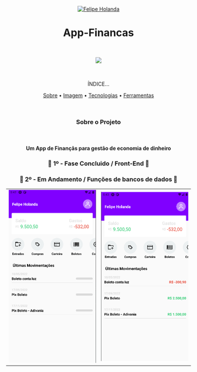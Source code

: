 <p align="center">
   <a href="https://www.linkedin.com/in/felipe-holanda-de-freitas-3a91281a2/">
      <img alt="Felipe Holanda" src="https://img.shields.io/badge/-Felipe Holanda-blue?style=flat&logo=Linkedin&logoColor=bluee" />
   </a>
</p>


<h1 align="center">App-Financas</h1>

<br>

<p align="center">
<img src="http://img.shields.io/static/v1?label=STATUS&message=EM%20ANDAMENTO&color=yellow&style=for-the-badge"/>
</p>

<br>

<p align="center">ÍNDICE...</p>
<p align="center"><a href="#sobre-o-projeto">Sobre</a> • 
<a href="#Imagem">Imagem</a> • 
<a href="#Tecnologias-">Tecnologias</a> • 
<a href="#Ferramentas">Ferramentas</a></p>

<br>

<h3 align="center">Sobre o Projeto</h3>

<br>

<h4 align="center">Um App de Finançãs para gestão de economia de dinheiro</h4>
<h3 align="center">🚀 1º - Fase Concluido / Front-End 🚀</h3>
<h3 align="center">🚧 2º - Em Andamento / Funções de bancos de dados 🚧</h3>

<table align="center">
 <tr>
    <td><img width="300" src="./src/img/Readme1.png" ></td>
    <td><img width="300" src="./src/img/Readme2.png" ></td>
  </tr>
</table>




